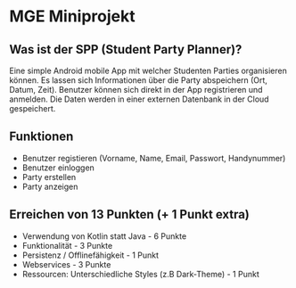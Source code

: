 # MGE Miniprojekt

## Was ist der SPP (Student Party Planner)?
Eine simple Android mobile App mit welcher Studenten Parties organisieren können. 
Es lassen sich Informationen über die Party abspeichern (Ort, Datum, Zeit).
Benutzer können sich direkt in der App registrieren und anmelden. Die Daten werden in einer externen Datenbank in der Cloud gespeichert.

## Funktionen
- Benutzer registieren (Vorname, Name, Email, Passwort, Handynummer)
- Benutzer einloggen
- Party erstellen
- Party anzeigen

## Erreichen von 13 Punkten (+ 1 Punkt extra)
- Verwendung von Kotlin statt Java - 6 Punkte
- Funktionalität - 3 Punkte
- Persistenz / Offlinefähigkeit - 1 Punkt
- Webservices - 3 Punkte
- Ressourcen: Unterschiedliche Styles (z.B Dark-Theme) - 1 Punkt
